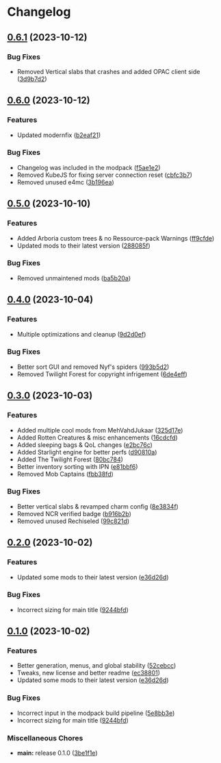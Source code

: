 # Changelog

## [0.6.1](https://github.com/Donokami/the-adventurers-journey/compare/0.6.0...0.6.1) (2023-10-12)


### Bug Fixes

* Removed Vertical slabs that crashes and added OPAC client side ([3d9b7d2](https://github.com/Donokami/the-adventurers-journey/commit/3d9b7d2781821273abe2d506ece2ef95c44292eb))

## [0.6.0](https://github.com/Donokami/the-adventurers-journey/compare/0.5.0...0.6.0) (2023-10-12)


### Features

* Updated modernfix ([b2eaf21](https://github.com/Donokami/the-adventurers-journey/commit/b2eaf210af1e339f069636cca1506fbbd0b86ae2))


### Bug Fixes

* Changelog was included in the modpack ([f5ae1e2](https://github.com/Donokami/the-adventurers-journey/commit/f5ae1e211dbfac8039a9549404bbc2e4fb1235b0))
* Removed KubeJS for fixing server connection reset ([cbfc3b7](https://github.com/Donokami/the-adventurers-journey/commit/cbfc3b7b31469cdac4cb15f84295dd3ffa6eaabe))
* Removed unused e4mc ([3b196ea](https://github.com/Donokami/the-adventurers-journey/commit/3b196eae38bffd92d76d80f8bd00e91ce9cfc35d))

## [0.5.0](https://github.com/Donokami/the-adventurers-journey/compare/0.4.0...0.5.0) (2023-10-10)


### Features

* Added Arboria custom trees & no Ressource-pack Warnings ([ff9cfde](https://github.com/Donokami/the-adventurers-journey/commit/ff9cfde0a5fc46954b332fe28a875087651ef0ed))
* Updated mods to their latest version ([288085f](https://github.com/Donokami/the-adventurers-journey/commit/288085f755758ac08e4f81ba2507196698af0c40))


### Bug Fixes

* Removed unmaintened mods ([ba5b20a](https://github.com/Donokami/the-adventurers-journey/commit/ba5b20a70d46c79b0a6d7073bfba69ecc25fe0b0))

## [0.4.0](https://github.com/Donokami/the-adventurers-journey/compare/0.3.0...0.4.0) (2023-10-04)


### Features

* Multiple optimizations and cleanup ([9d2d0ef](https://github.com/Donokami/the-adventurers-journey/commit/9d2d0efe28a8e1c4337f19677b44816743a517dc))


### Bug Fixes

* Better sort GUI and removed Nyf's spiders ([993b5d2](https://github.com/Donokami/the-adventurers-journey/commit/993b5d22a2c935c3de7ec3a7311ba86e59d6e0e2))
* Removed Twilight Forest for copyright infrigement ([6de4eff](https://github.com/Donokami/the-adventurers-journey/commit/6de4effa4be4178e2950240a9867eae6b1282d3c))

## [0.3.0](https://github.com/Donokami/the-adventurers-journey/compare/0.2.0...0.3.0) (2023-10-03)


### Features

* Added multiple cool mods from MehVahdJukaar ([325d17e](https://github.com/Donokami/the-adventurers-journey/commit/325d17edecc3c6a2fc62a39e71d430d858f2bac3))
* Added Rotten Creatures & misc enhancements ([16cdcfd](https://github.com/Donokami/the-adventurers-journey/commit/16cdcfd2ad677f0ffe29bde1cace5d85dd8fb6d5))
* Added sleeping bags & QoL changes ([e2bc76c](https://github.com/Donokami/the-adventurers-journey/commit/e2bc76c5e5260aa4dc48db3f29b4a1958a014c88))
* Added Starlight engine for better perfs ([d90810a](https://github.com/Donokami/the-adventurers-journey/commit/d90810ad999c4980cb266ce1b3a2afdad49b3bc7))
* Added The Twilight Forest ([80bc784](https://github.com/Donokami/the-adventurers-journey/commit/80bc78416c42a0b96d1e34817ccaac2c1439c557))
* Better inventory sorting with IPN ([e81bbf6](https://github.com/Donokami/the-adventurers-journey/commit/e81bbf679a152bc17c44033d9237fbbe148263b2))
* Removed Mob Captains ([fbb38fd](https://github.com/Donokami/the-adventurers-journey/commit/fbb38fd8fc62265608f937c1b8ed9bd487cb6ae4))


### Bug Fixes

* Better vertical slabs & revamped charm config ([8e3834f](https://github.com/Donokami/the-adventurers-journey/commit/8e3834f222f0eb92dd7b87828d6e0bf1360dd217))
* Removed NCR verified badge ([b916b2b](https://github.com/Donokami/the-adventurers-journey/commit/b916b2b620ca45d0b429a6fbdad07f5ded671104))
* Removed unused Rechiseled ([99c821d](https://github.com/Donokami/the-adventurers-journey/commit/99c821db422e00c7a7affab2e3a68a4def4581a7))

## [0.2.0](https://github.com/Donokami/the-adventurers-journey/compare/0.1.0...0.2.0) (2023-10-02)


### Features

* Updated some mods to their latest version ([e36d26d](https://github.com/Donokami/the-adventurers-journey/commit/e36d26d0870546efc5b53ff6d471e1463bb42cfe))


### Bug Fixes

* Incorrect sizing for main title ([9244bfd](https://github.com/Donokami/the-adventurers-journey/commit/9244bfd10621f116b0b921d469903e49d74fe5a5))

## [0.1.0](https://github.com/Donokami/the-adventurers-journey/compare/v0.2.0...0.1.0) (2023-10-02)


### Features

* Better generation, menus, and global stability ([52cebcc](https://github.com/Donokami/the-adventurers-journey/commit/52cebccc02e25e16372b843bbf85a325ec473d34))
* Tweaks, new license and better readme ([ec38801](https://github.com/Donokami/the-adventurers-journey/commit/ec388014573baf68f45eece0c847435559fdcb2a))
* Updated some mods to their latest version ([e36d26d](https://github.com/Donokami/the-adventurers-journey/commit/e36d26d0870546efc5b53ff6d471e1463bb42cfe))


### Bug Fixes

* Incorrect input in the modpack build pipeline ([5e8bb3e](https://github.com/Donokami/the-adventurers-journey/commit/5e8bb3eca69f256b16f9458b614c28642830f1ff))
* Incorrect sizing for main title ([9244bfd](https://github.com/Donokami/the-adventurers-journey/commit/9244bfd10621f116b0b921d469903e49d74fe5a5))


### Miscellaneous Chores

* **main:** release 0.1.0 ([3be1f1e](https://github.com/Donokami/the-adventurers-journey/commit/3be1f1ed7bea37666c5e6ed951c39ab54cea5efd))
